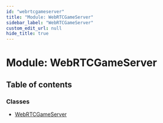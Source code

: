 ```yaml
---
id: "webrtcgameserver"
title: "Module: WebRTCGameServer"
sidebar_label: "WebRTCGameServer"
custom_edit_url: null
hide_title: true
---
```


# Module: WebRTCGameServer

## Table of contents

### Classes

- [WebRTCGameServer](../classes/webrtcgameserver.webrtcgameserver-1.md)

